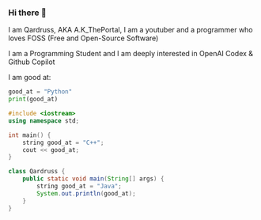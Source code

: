 ### Hi there 👋

I am Qardruss, AKA A.K_ThePortal, I am a youtuber and a programmer who loves FOSS (Free and Open-Source Software)

I am a Programming Student and I am deeply interested in OpenAI Codex & Github Copilot

  I am good at:
  
  ```python
  good_at = "Python"
  print(good_at)
  ```
  ```cpp
  #include <iostream>
  using namespace std;
  
  int main() {
      string good_at = "C++";
      cout << good_at;
  }
  ```
  ```java
  class Qardruss {
      public static void main(String[] args) {
          string good_at = "Java";
          System.out.println(good_at);
      }
  }
  ```
